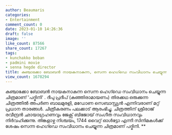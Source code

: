 ```yaml
---
author: Beaumaris
categories:
- Entertainment
comment_count: 0
date: 2023-01-10 14:26:36
draft: false
image: ''
like_count: 87566
share_count: 17267
tags:
- kunchakko boban
- padmini movie
- senna hegde director
title: കുഞ്ചാക്കോ ബോബൻ നായകനാകുന്ന, സെന്ന ഹെഗ്ഡെ സംവിധാനം ചെയ്യുന്ന പതിയ ചിത്രം 'പദ്മിനി'
view_count: 1678294
---
```


കുഞ്ചാക്കോ ബോബൻ നായകനാകുന്ന സെന്ന ഹെഗ്ഡെ സംവിധാനം ചെയ്യുന്ന ചിത്രമാണ് 'പദ്മിനി' . ദീപു പ്രദീപ് (കുഞ്ഞിരാമായണം) തിരക്കഥ ഒരുക്കുന്ന ചിത്രത്തിൽ അപർണ ബാലമുരളി, മഡോണ സെബാസ്റ്റ്യൻ എന്നിവരാണ് മറ്റ് പ്രധാന താരങ്ങൾ. ചിത്രീകരണം പലക്കാട് ആരംഭിച്ചു. ചിത്രത്തിന് ശ്രീരാജ് രവീന്ദ്രൻ ഛായാഗ്രഹണവും ജേക്സ് ബിജോയ് സംഗീത സംവിധാനവും നിർവഹിക്കുന്നു. തിങ്കളാഴ്ച നിശ്ചയം, 1744 വൈറ്റ് ഓൾട്ടോ എന്നീ സിനിമകൾക്ക് ശേഷം സെന്ന ഹെഗ്ഡെ സംവിധാനം ചെയ്യുന്ന ചിത്രമാണ് പദ്മിനി. **
